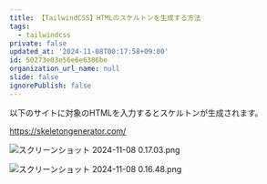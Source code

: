 ```yaml
---
title: 【TailwindCSS】HTMLのスケルトンを生成する方法
tags:
  - tailwindcss
private: false
updated_at: '2024-11-08T00:17:58+09:00'
id: 50273e03e56e6e6306be
organization_url_name: null
slide: false
ignorePublish: false
---
```

以下のサイトに対象のHTMLを入力するとスケルトンが生成されます。

https://skeletongenerator.com/

![スクリーンショット 2024-11-08 0.17.03.png](https://qiita-image-store.s3.ap-northeast-1.amazonaws.com/0/2342443/01f57ec7-f48d-b21d-3bee-7249104c5a13.png)

![スクリーンショット 2024-11-08 0.16.48.png](https://qiita-image-store.s3.ap-northeast-1.amazonaws.com/0/2342443/970c17e4-2c7f-0f20-705d-b939383c2f66.png)

